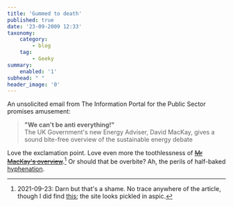 ```yaml
---
title: 'Gummed to death'
published: true
date: '23-09-2009 12:33'
taxonomy:
    category:
        - blog
    tag:
        - Geeky
summary:
    enabled: '1'
subhead: " "
header_image: '0'
---
```


An unsolicited email from The Information Portal for the Public Sector promises amusement:

> **"We can't be anti everything!"**  
> The UK Government's new Energy Adviser, David MacKay, gives a sound bite-free overview of the sustainable energy debate 

Love the exclamation point. Love even more the toothlessness of ~~[Mr MacKay's overview](http://www.publicservice.co.uk/article.asp?publication=Science%20and%20Technology&id=390&content_name=Energy&article=12124)~~.[^1] Or should that be overbite? Ah, the perils of half-baked [hyphenation](https://stancarey.wordpress.com/2008/08/09/hyphens-in-phrasal-adjectives/).

[^1]: 2021-09-23: Darn but that's a shame. No trace anywhere of the article, though I did find [this](https://www.brainyquote.com/quotes/david_j_c_mackay_550284); the site looks pickled in aspic.
